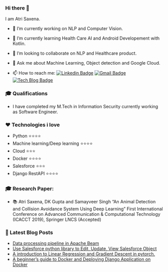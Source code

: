 ### Hi there 👋
I am Atri Saxena.


- 🔭 I’m currently working on NLP and Computer Vision.

- 🌱 I’m currently learning Health Care AI and Android Developement with Kotlin.

- 👯 I’m looking to collaborate on NLP and Healthcare product. 

- 💬 Ask me about Machine Learning, Object detection and Google Cloud.

- 📫 How to reach me: [![Linkedin Badge](https://img.shields.io/badge/-LinkedIn-blue?style=flat-square&logo=Linkedin&logoColor=white&link=https://www.linkedin.com/in/atrisaxena/)](https://www.linkedin.com/in/atrisaxena/)
[![Gmail Badge](https://img.shields.io/badge/-Gmail-d14836?style=flat-square&logo=Gmail&logoColor=white&link=mailto:atrisaxena2@gmail.com)](mailto:atrisaxena2@gmail.com)
[![Tech Blog Badge](http://img.shields.io/badge/-Tech%20blog-black?style=flat-square&logo=github&link=https://atrisaxena.github.io/)](https://atrisaxena.github.io/) 


### 🎓 Qualifications
  - I have completed my M.Tech in Information Security currently working as Software Engineer.
  
### :heart: Technologies i love

  - Python :star::star::star::star:
  - Machine learning/Deep learning :star::star::star::star:
  - Cloud :star::star::star:
  - Docker :star::star::star::star:
  - Salesforce :star::star::star:
  - Django RestAPI :star::star::star::star:

### 🎓 Research Paper: 

  - :books: Atri Saxena, DK Gupta and Samayveer Singh “An Animal Detection and
Collision Avoidance System Using Deep Learning” First International Conference on Advanced Communication & Computational Technology (ICACCT 2019), Springer LNCS (Accepted)



### 📕 Latest Blog Posts
<!-- BLOG-POST-LIST:START -->
- [Data processing pipeline in Apache Beam](https://atrisaxena.github.io/tutorials/apache-beam/)
- [Use Salesforce python library to Edit, Update, View Salesforce Object](https://atrisaxena.github.io/tutorial/saleforce-python-object/)
- [A introduction to Linear Regression and Gradient Descent in pytorch.](https://atrisaxena.github.io/tutorial/Linear_regression-Gradient_descent/)
- [A beginner’s guide to Docker and Deploying Django Application on Docker](https://atrisaxena.github.io/projects/docker-basic-django-application-deployment/)
<!-- BLOG-POST-LIST:END -->
  
